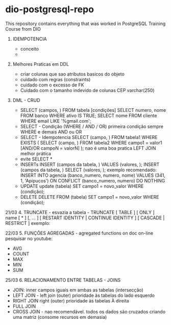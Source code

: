 # dio-postgresql-repo
This repository contains everything that was worked in PostgreSQL Training Course from DIO

1. IDEMPOTENCIA
   - conceito
   - 

2. Melhores Praticas em DDL
   - criar colunas que sao atributos basicos do objeto
   - cuidado com regras (constraints)
   - cuidado com o excesso de FK
   - Cuidado com o tamanho indevido de colunas CEP varchar(250)

3. DML - CRUD
   - SELECT (campos, ) FROM tabela [condições]
    SELECT numero, nome FROM banco WHERE ativo IS TRUE;
    SELECT nome FROM cliente WHERE email LIKE '%gmail.com';
   - SELECT - Condição (WHERE / AND / OR)
    primeira condição sempre WHERE e demais AND ou OR
   - SELECT - Idempotencia
    SELECT (campo, ) FROM tabela1 WHERE EXISTS ( SELECT (campo, ) FROM tabela2 WHERE campo1 = valor1 [AND/OR campoN = valorN]
    ); nao é uma boa pratica
    LEFT JOIN melhor prática
   - evite SELECT *
   - INSERTs
    INSERT (campos da tabela, ) VALUES (valores, );
    INSERT (campos da tabela, ) SELECT (valores, );
    exemplo recomendado:
    INSERT INTO agencia (banco_numero, numero, nome) VALUES (341, 1, 'Apipucos')
    ON CONFLICT (banco_numero, numero) DO NOTHING
   - UPDATE
    update (tabela) SET campo1 = novo_valor WHERE (condição);
   - DELETE
    DELETE FROM (tabela) SET campo1 = novo_valor WHERE (condição);

21/03
4. TRUNCATE - esvazia a tabela
    - TRUNCATE [ TABLE ] [ ONLY ] name [ * ] [, ... ]
        [ RESTART IDENTITY | CONTINUE IDENTITY ] [ CASCADE | RESTRICT ]
        exemplo:

22/03
5. FUNÇÕES AGREGADAS - agregated functions on doc on-line pesquisar no youtube:
   - AVG
   - COUNT
   - MAX
   - MIN
   - SUM

25/03
6. RELACIONAMENTO ENTRE TABELAS - JOINS
   - JOIN: inner campos iguais em ambas as tabelas (intersecção)
   - LEFT JOIN - left join (outer) prioridade às tabelas do lado esquerdo
   - RIGHT JOIN right (outer) prioridade às tabelas À direita
   - FULL JOIN
   - CROSS JOIN - nao recomendável. todos os dados são cruzados criando uma matriz (consome recursos em demasia)